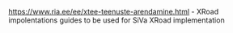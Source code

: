 <https://www.ria.ee/ee/xtee-teenuste-arendamine.html> - XRoad impolentations guides to be used for SiVa XRoad implementation